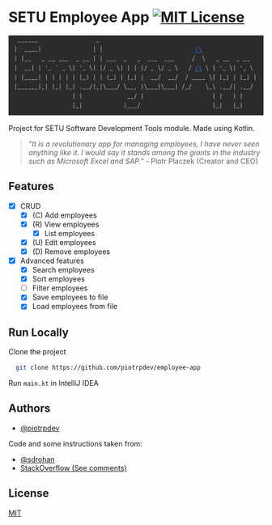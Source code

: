 # SETU Employee App [![MIT License](https://img.shields.io/badge/License-MIT-green.svg)](https://choosealicense.com/licenses/mit/)

![Logo](./.github/logo.png)

Project for SETU Software Development Tools module. Made using Kotlin.

> _"It is a revolutionary app for managing employees, I have never seen anything like it. I would say it stands among the giants in the industry such as Microsoft Excel and SAP."_ - Piotr Placzek (Creator and CEO)

## Features

- [x] CRUD
  - [x] (C) Add employees
  - [x] (R) View employees
    - [x] List employees
  - [x] (U) Edit employees
  - [x] (D) Remove employees
- [x] Advanced features
  - [x] Search employees
  - [x] Sort employees
  - [ ] Filter employees
  - [x] Save employees to file
  - [x] Load employees from file

## Run Locally

Clone the project

```bash
  git clone https://github.com/piotrpdev/employee-app
```

Run `main.kt` in IntelliJ IDEA

## Authors

- [@piotrpdev](https://www.github.com/piotrpdev)

Code and some instructions taken from:
- [@sdrohan](https://github.com/sdrohan)
- [StackOverflow (See comments)](https://stackoverflow.com/)


## License

[MIT](https://choosealicense.com/licenses/mit/)




